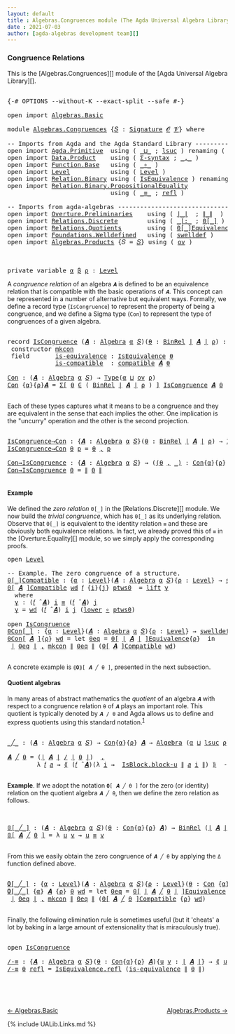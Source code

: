 ```yaml
---
layout: default
title : Algebras.Congruences module (The Agda Universal Algebra Library)
date : 2021-07-03
author: [agda-algebras development team][]
---
```


### Congruence Relations

This is the [Algebras.Congruences][] module of the [Agda Universal Algebra Library][].

<pre class="Agda">

<a id="288" class="Symbol">{-#</a> <a id="292" class="Keyword">OPTIONS</a> <a id="300" class="Pragma">--without-K</a> <a id="312" class="Pragma">--exact-split</a> <a id="326" class="Pragma">--safe</a> <a id="333" class="Symbol">#-}</a>

<a id="338" class="Keyword">open</a> <a id="343" class="Keyword">import</a> <a id="350" href="Algebras.Basic.html" class="Module">Algebras.Basic</a>

<a id="366" class="Keyword">module</a> <a id="373" href="Algebras.Congruences.html" class="Module">Algebras.Congruences</a> <a id="394" class="Symbol">{</a><a id="395" href="Algebras.Congruences.html#395" class="Bound">𝑆</a> <a id="397" class="Symbol">:</a> <a id="399" href="Algebras.Basic.html#3576" class="Function">Signature</a> <a id="409" href="Algebras.Basic.html#1210" class="Generalizable">𝓞</a> <a id="411" href="Algebras.Basic.html#1212" class="Generalizable">𝓥</a><a id="412" class="Symbol">}</a> <a id="414" class="Keyword">where</a>

<a id="421" class="Comment">-- Imports from Agda and the Agda Standard Library ---------------------</a>
<a id="494" class="Keyword">open</a> <a id="499" class="Keyword">import</a> <a id="506" href="Agda.Primitive.html" class="Module">Agda.Primitive</a>  <a id="522" class="Keyword">using</a> <a id="528" class="Symbol">(</a> <a id="530" href="Agda.Primitive.html#810" class="Primitive Operator">_⊔_</a> <a id="534" class="Symbol">;</a> <a id="536" href="Agda.Primitive.html#780" class="Primitive">lsuc</a> <a id="541" class="Symbol">)</a> <a id="543" class="Keyword">renaming</a> <a id="552" class="Symbol">(</a> <a id="554" href="Agda.Primitive.html#326" class="Primitive">Set</a> <a id="558" class="Symbol">to</a> <a id="561" class="Primitive">Type</a> <a id="566" class="Symbol">)</a>
<a id="568" class="Keyword">open</a> <a id="573" class="Keyword">import</a> <a id="580" href="Data.Product.html" class="Module">Data.Product</a>    <a id="596" class="Keyword">using</a> <a id="602" class="Symbol">(</a> <a id="604" href="Data.Product.html#916" class="Function">Σ-syntax</a> <a id="613" class="Symbol">;</a> <a id="615" href="Agda.Builtin.Sigma.html#236" class="InductiveConstructor Operator">_,_</a> <a id="619" class="Symbol">)</a>
<a id="621" class="Keyword">open</a> <a id="626" class="Keyword">import</a> <a id="633" href="Function.Base.html" class="Module">Function.Base</a>   <a id="649" class="Keyword">using</a> <a id="655" class="Symbol">(</a> <a id="657" href="Function.Base.html#1031" class="Function Operator">_∘_</a> <a id="661" class="Symbol">)</a>
<a id="663" class="Keyword">open</a> <a id="668" class="Keyword">import</a> <a id="675" href="Level.html" class="Module">Level</a>           <a id="691" class="Keyword">using</a> <a id="697" class="Symbol">(</a> <a id="699" href="Agda.Primitive.html#597" class="Postulate">Level</a> <a id="705" class="Symbol">)</a>
<a id="707" class="Keyword">open</a> <a id="712" class="Keyword">import</a> <a id="719" href="Relation.Binary.html" class="Module">Relation.Binary</a> <a id="735" class="Keyword">using</a> <a id="741" class="Symbol">(</a> <a id="743" href="Relation.Binary.Structures.html#1522" class="Record">IsEquivalence</a> <a id="757" class="Symbol">)</a> <a id="759" class="Keyword">renaming</a> <a id="768" class="Symbol">(</a> <a id="770" href="Relation.Binary.Core.html#882" class="Function">Rel</a> <a id="774" class="Symbol">to</a> <a id="777" class="Function">BinRel</a> <a id="784" class="Symbol">)</a>
<a id="786" class="Keyword">open</a> <a id="791" class="Keyword">import</a> <a id="798" href="Relation.Binary.PropositionalEquality.html" class="Module">Relation.Binary.PropositionalEquality</a>
                            <a id="864" class="Keyword">using</a> <a id="870" class="Symbol">(</a> <a id="872" href="Agda.Builtin.Equality.html#151" class="Datatype Operator">_≡_</a> <a id="876" class="Symbol">;</a> <a id="878" href="Agda.Builtin.Equality.html#208" class="InductiveConstructor">refl</a> <a id="883" class="Symbol">)</a>

<a id="886" class="Comment">-- Imports from agda-algebras ----------------------------------------------------------</a>
<a id="975" class="Keyword">open</a> <a id="980" class="Keyword">import</a> <a id="987" href="Overture.Preliminaries.html" class="Module">Overture.Preliminaries</a>    <a id="1013" class="Keyword">using</a> <a id="1019" class="Symbol">(</a> <a id="1021" href="Overture.Preliminaries.html#4245" class="Function Operator">∣_∣</a>  <a id="1026" class="Symbol">;</a> <a id="1028" href="Overture.Preliminaries.html#4283" class="Function Operator">∥_∥</a>  <a id="1033" class="Symbol">)</a>
<a id="1035" class="Keyword">open</a> <a id="1040" class="Keyword">import</a> <a id="1047" href="Relations.Discrete.html" class="Module">Relations.Discrete</a>        <a id="1073" class="Keyword">using</a> <a id="1079" class="Symbol">(</a> <a id="1081" href="Relations.Discrete.html#6404" class="Function Operator">_|:_</a> <a id="1086" class="Symbol">;</a> <a id="1088" href="Relations.Discrete.html#4046" class="Function Operator">0[_]</a> <a id="1093" class="Symbol">)</a>
<a id="1095" class="Keyword">open</a> <a id="1100" class="Keyword">import</a> <a id="1107" href="Relations.Quotients.html" class="Module">Relations.Quotients</a>       <a id="1133" class="Keyword">using</a> <a id="1139" class="Symbol">(</a> <a id="1141" href="Relations.Quotients.html#6890" class="Function Operator">0[_]Equivalence</a> <a id="1157" class="Symbol">;</a> <a id="1159" href="Relations.Quotients.html#4948" class="Function Operator">_/_</a> <a id="1163" class="Symbol">;</a> <a id="1165" href="Relations.Quotients.html#5176" class="Function Operator">⟪_⟫</a> <a id="1169" class="Symbol">;</a> <a id="1171" href="Relations.Quotients.html#4459" class="Record">IsBlock</a> <a id="1179" class="Symbol">)</a>
<a id="1181" class="Keyword">open</a> <a id="1186" class="Keyword">import</a> <a id="1193" href="Foundations.Welldefined.html" class="Module">Foundations.Welldefined</a>   <a id="1219" class="Keyword">using</a> <a id="1225" class="Symbol">(</a> <a id="1227" href="Foundations.Welldefined.html#2817" class="Function">swelldef</a> <a id="1236" class="Symbol">)</a>
<a id="1238" class="Keyword">open</a> <a id="1243" class="Keyword">import</a> <a id="1250" href="Algebras.Products.html" class="Module">Algebras.Products</a> <a id="1268" class="Symbol">{</a><a id="1269" class="Argument">𝑆</a> <a id="1271" class="Symbol">=</a> <a id="1273" href="Algebras.Congruences.html#395" class="Bound">𝑆</a><a id="1274" class="Symbol">}</a> <a id="1276" class="Keyword">using</a> <a id="1282" class="Symbol">(</a> <a id="1284" href="Algebras.Products.html#2950" class="Function">ov</a> <a id="1287" class="Symbol">)</a>



<a id="1292" class="Keyword">private</a> <a id="1300" class="Keyword">variable</a> <a id="1309" href="Algebras.Congruences.html#1309" class="Generalizable">α</a> <a id="1311" href="Algebras.Congruences.html#1311" class="Generalizable">β</a> <a id="1313" href="Algebras.Congruences.html#1313" class="Generalizable">ρ</a> <a id="1315" class="Symbol">:</a> <a id="1317" href="Agda.Primitive.html#597" class="Postulate">Level</a>
</pre>

A *congruence relation* of an algebra `𝑨` is defined to be an equivalence relation that is compatible with the basic operations of `𝑨`.  This concept can be represented in a number of alternative but equivalent ways.
Formally, we define a record type (`IsCongruence`) to represent the property of being a congruence, and we define a Sigma type (`Con`) to represent the type of congruences of a given algebra.

<pre class="Agda">

<a id="1759" class="Keyword">record</a> <a id="IsCongruence"></a><a id="1766" href="Algebras.Congruences.html#1766" class="Record">IsCongruence</a> <a id="1779" class="Symbol">(</a><a id="1780" href="Algebras.Congruences.html#1780" class="Bound">𝑨</a> <a id="1782" class="Symbol">:</a> <a id="1784" href="Algebras.Basic.html#6389" class="Function">Algebra</a> <a id="1792" href="Algebras.Congruences.html#1309" class="Generalizable">α</a> <a id="1794" href="Algebras.Congruences.html#395" class="Bound">𝑆</a><a id="1795" class="Symbol">)(</a><a id="1797" href="Algebras.Congruences.html#1797" class="Bound">θ</a> <a id="1799" class="Symbol">:</a> <a id="1801" href="Algebras.Congruences.html#777" class="Function">BinRel</a> <a id="1808" href="Overture.Preliminaries.html#4245" class="Function Operator">∣</a> <a id="1810" href="Algebras.Congruences.html#1780" class="Bound">𝑨</a> <a id="1812" href="Overture.Preliminaries.html#4245" class="Function Operator">∣</a> <a id="1814" href="Algebras.Congruences.html#1313" class="Generalizable">ρ</a><a id="1815" class="Symbol">)</a> <a id="1817" class="Symbol">:</a> <a id="1819" href="Algebras.Congruences.html#561" class="Primitive">Type</a><a id="1823" class="Symbol">(</a><a id="1824" href="Algebras.Products.html#2950" class="Function">ov</a> <a id="1827" href="Algebras.Congruences.html#1814" class="Bound">ρ</a> <a id="1829" href="Agda.Primitive.html#810" class="Primitive Operator">⊔</a> <a id="1831" href="Algebras.Congruences.html#1792" class="Bound">α</a><a id="1832" class="Symbol">)</a>  <a id="1835" class="Keyword">where</a>
 <a id="1842" class="Keyword">constructor</a> <a id="mkcon"></a><a id="1854" href="Algebras.Congruences.html#1854" class="InductiveConstructor">mkcon</a>
 <a id="1861" class="Keyword">field</a>       <a id="IsCongruence.is-equivalence"></a><a id="1873" href="Algebras.Congruences.html#1873" class="Field">is-equivalence</a> <a id="1888" class="Symbol">:</a> <a id="1890" href="Relation.Binary.Structures.html#1522" class="Record">IsEquivalence</a> <a id="1904" href="Algebras.Congruences.html#1797" class="Bound">θ</a>
             <a id="IsCongruence.is-compatible"></a><a id="1919" href="Algebras.Congruences.html#1919" class="Field">is-compatible</a>  <a id="1934" class="Symbol">:</a> <a id="1936" href="Algebras.Basic.html#12721" class="Function">compatible</a> <a id="1947" href="Algebras.Congruences.html#1780" class="Bound">𝑨</a> <a id="1949" href="Algebras.Congruences.html#1797" class="Bound">θ</a>

<a id="Con"></a><a id="1952" href="Algebras.Congruences.html#1952" class="Function">Con</a> <a id="1956" class="Symbol">:</a> <a id="1958" class="Symbol">(</a><a id="1959" href="Algebras.Congruences.html#1959" class="Bound">𝑨</a> <a id="1961" class="Symbol">:</a> <a id="1963" href="Algebras.Basic.html#6389" class="Function">Algebra</a> <a id="1971" href="Algebras.Congruences.html#1309" class="Generalizable">α</a> <a id="1973" href="Algebras.Congruences.html#395" class="Bound">𝑆</a><a id="1974" class="Symbol">)</a> <a id="1976" class="Symbol">→</a> <a id="1978" href="Algebras.Congruences.html#561" class="Primitive">Type</a><a id="1982" class="Symbol">(</a><a id="1983" href="Algebras.Congruences.html#1309" class="Generalizable">α</a> <a id="1985" href="Agda.Primitive.html#810" class="Primitive Operator">⊔</a> <a id="1987" href="Algebras.Products.html#2950" class="Function">ov</a> <a id="1990" href="Algebras.Congruences.html#1313" class="Generalizable">ρ</a><a id="1991" class="Symbol">)</a>
<a id="1993" href="Algebras.Congruences.html#1952" class="Function">Con</a> <a id="1997" class="Symbol">{</a><a id="1998" href="Algebras.Congruences.html#1998" class="Bound">α</a><a id="1999" class="Symbol">}{</a><a id="2001" href="Algebras.Congruences.html#2001" class="Bound">ρ</a><a id="2002" class="Symbol">}</a><a id="2003" href="Algebras.Congruences.html#2003" class="Bound">𝑨</a> <a id="2005" class="Symbol">=</a> <a id="2007" href="Data.Product.html#916" class="Function">Σ[</a> <a id="2010" href="Algebras.Congruences.html#2010" class="Bound">θ</a> <a id="2012" href="Data.Product.html#916" class="Function">∈</a> <a id="2014" class="Symbol">(</a> <a id="2016" href="Algebras.Congruences.html#777" class="Function">BinRel</a> <a id="2023" href="Overture.Preliminaries.html#4245" class="Function Operator">∣</a> <a id="2025" href="Algebras.Congruences.html#2003" class="Bound">𝑨</a> <a id="2027" href="Overture.Preliminaries.html#4245" class="Function Operator">∣</a> <a id="2029" href="Algebras.Congruences.html#2001" class="Bound">ρ</a> <a id="2031" class="Symbol">)</a> <a id="2033" href="Data.Product.html#916" class="Function">]</a> <a id="2035" href="Algebras.Congruences.html#1766" class="Record">IsCongruence</a> <a id="2048" href="Algebras.Congruences.html#2003" class="Bound">𝑨</a> <a id="2050" href="Algebras.Congruences.html#2010" class="Bound">θ</a>

</pre>

Each of these types captures what it means to be a congruence and they are equivalent in the sense that each implies the other. One implication is the "uncurry" operation and the other is the second projection.

<pre class="Agda">

<a id="IsCongruence→Con"></a><a id="2291" href="Algebras.Congruences.html#2291" class="Function">IsCongruence→Con</a> <a id="2308" class="Symbol">:</a> <a id="2310" class="Symbol">{</a><a id="2311" href="Algebras.Congruences.html#2311" class="Bound">𝑨</a> <a id="2313" class="Symbol">:</a> <a id="2315" href="Algebras.Basic.html#6389" class="Function">Algebra</a> <a id="2323" href="Algebras.Congruences.html#1309" class="Generalizable">α</a> <a id="2325" href="Algebras.Congruences.html#395" class="Bound">𝑆</a><a id="2326" class="Symbol">}(</a><a id="2328" href="Algebras.Congruences.html#2328" class="Bound">θ</a> <a id="2330" class="Symbol">:</a> <a id="2332" href="Algebras.Congruences.html#777" class="Function">BinRel</a> <a id="2339" href="Overture.Preliminaries.html#4245" class="Function Operator">∣</a> <a id="2341" href="Algebras.Congruences.html#2311" class="Bound">𝑨</a> <a id="2343" href="Overture.Preliminaries.html#4245" class="Function Operator">∣</a> <a id="2345" href="Algebras.Congruences.html#1313" class="Generalizable">ρ</a><a id="2346" class="Symbol">)</a> <a id="2348" class="Symbol">→</a> <a id="2350" href="Algebras.Congruences.html#1766" class="Record">IsCongruence</a> <a id="2363" href="Algebras.Congruences.html#2311" class="Bound">𝑨</a> <a id="2365" href="Algebras.Congruences.html#2328" class="Bound">θ</a> <a id="2367" class="Symbol">→</a> <a id="2369" href="Algebras.Congruences.html#1952" class="Function">Con</a> <a id="2373" href="Algebras.Congruences.html#2311" class="Bound">𝑨</a>
<a id="2375" href="Algebras.Congruences.html#2291" class="Function">IsCongruence→Con</a> <a id="2392" href="Algebras.Congruences.html#2392" class="Bound">θ</a> <a id="2394" href="Algebras.Congruences.html#2394" class="Bound">p</a> <a id="2396" class="Symbol">=</a> <a id="2398" href="Algebras.Congruences.html#2392" class="Bound">θ</a> <a id="2400" href="Agda.Builtin.Sigma.html#236" class="InductiveConstructor Operator">,</a> <a id="2402" href="Algebras.Congruences.html#2394" class="Bound">p</a>

<a id="Con→IsCongruence"></a><a id="2405" href="Algebras.Congruences.html#2405" class="Function">Con→IsCongruence</a> <a id="2422" class="Symbol">:</a> <a id="2424" class="Symbol">{</a><a id="2425" href="Algebras.Congruences.html#2425" class="Bound">𝑨</a> <a id="2427" class="Symbol">:</a> <a id="2429" href="Algebras.Basic.html#6389" class="Function">Algebra</a> <a id="2437" href="Algebras.Congruences.html#1309" class="Generalizable">α</a> <a id="2439" href="Algebras.Congruences.html#395" class="Bound">𝑆</a><a id="2440" class="Symbol">}</a> <a id="2442" class="Symbol">→</a> <a id="2444" class="Symbol">(</a><a id="2445" href="Algebras.Congruences.html#2445" class="Bound">(</a><a id="2446" href="Algebras.Congruences.html#2446" class="Bound">θ</a> <a id="2448" href="Agda.Builtin.Sigma.html#236" class="InductiveConstructor Operator">,</a> <a id="2450" href="Algebras.Congruences.html#2445" class="Bound">_)</a> <a id="2453" class="Symbol">:</a> <a id="2455" href="Algebras.Congruences.html#1952" class="Function">Con</a><a id="2458" class="Symbol">{</a><a id="2459" href="Algebras.Congruences.html#1309" class="Generalizable">α</a><a id="2460" class="Symbol">}{</a><a id="2462" href="Algebras.Congruences.html#1313" class="Generalizable">ρ</a><a id="2463" class="Symbol">}</a> <a id="2465" href="Algebras.Congruences.html#2425" class="Bound">𝑨</a><a id="2466" class="Symbol">)</a> <a id="2468" class="Symbol">→</a> <a id="2470" href="Algebras.Congruences.html#1766" class="Record">IsCongruence</a> <a id="2483" href="Algebras.Congruences.html#2425" class="Bound">𝑨</a> <a id="2485" href="Algebras.Congruences.html#2446" class="Bound">θ</a>
<a id="2487" href="Algebras.Congruences.html#2405" class="Function">Con→IsCongruence</a> <a id="2504" href="Algebras.Congruences.html#2504" class="Bound">θ</a> <a id="2506" class="Symbol">=</a> <a id="2508" href="Overture.Preliminaries.html#4283" class="Function Operator">∥</a> <a id="2510" href="Algebras.Congruences.html#2504" class="Bound">θ</a> <a id="2512" href="Overture.Preliminaries.html#4283" class="Function Operator">∥</a>

</pre>

#### <a id="example">Example</a>
We defined the *zero relation* `0[_]` in the [Relations.Discrete][] module.  We now build the *trivial congruence*, which has `0[_]` as its underlying relation. Observe that `0[_]` is equivalent to the identity relation `≡` and these are obviously both equivalence relations. In fact, we already proved this of `≡` in the [Overture.Equality][] module, so we simply apply the corresponding proofs.

<pre class="Agda">
<a id="2971" class="Keyword">open</a> <a id="2976" href="Level.html" class="Module">Level</a>

<a id="2983" class="Comment">-- Example. The zero congruence of a structure.</a>
<a id="0[_]Compatible"></a><a id="3031" href="Algebras.Congruences.html#3031" class="Function Operator">0[_]Compatible</a> <a id="3046" class="Symbol">:</a> <a id="3048" class="Symbol">{</a><a id="3049" href="Algebras.Congruences.html#3049" class="Bound">α</a> <a id="3051" class="Symbol">:</a> <a id="3053" href="Agda.Primitive.html#597" class="Postulate">Level</a><a id="3058" class="Symbol">}(</a><a id="3060" href="Algebras.Congruences.html#3060" class="Bound">𝑨</a> <a id="3062" class="Symbol">:</a> <a id="3064" href="Algebras.Basic.html#6389" class="Function">Algebra</a> <a id="3072" href="Algebras.Congruences.html#3049" class="Bound">α</a> <a id="3074" href="Algebras.Congruences.html#395" class="Bound">𝑆</a><a id="3075" class="Symbol">){</a><a id="3077" href="Algebras.Congruences.html#3077" class="Bound">ρ</a> <a id="3079" class="Symbol">:</a> <a id="3081" href="Agda.Primitive.html#597" class="Postulate">Level</a><a id="3086" class="Symbol">}</a> <a id="3088" class="Symbol">→</a> <a id="3090" href="Foundations.Welldefined.html#2817" class="Function">swelldef</a> <a id="3099" href="Algebras.Congruences.html#411" class="Bound">𝓥</a> <a id="3101" href="Algebras.Congruences.html#3049" class="Bound">α</a> <a id="3103" class="Symbol">→</a> <a id="3105" class="Symbol">(</a><a id="3106" href="Algebras.Congruences.html#3106" class="Bound">𝑓</a> <a id="3108" class="Symbol">:</a> <a id="3110" href="Overture.Preliminaries.html#4245" class="Function Operator">∣</a> <a id="3112" href="Algebras.Congruences.html#395" class="Bound">𝑆</a> <a id="3114" href="Overture.Preliminaries.html#4245" class="Function Operator">∣</a><a id="3115" class="Symbol">)</a> <a id="3117" class="Symbol">→</a> <a id="3119" class="Symbol">(</a><a id="3120" href="Algebras.Congruences.html#3106" class="Bound">𝑓</a> <a id="3122" href="Algebras.Basic.html#9889" class="Function Operator">̂</a> <a id="3124" href="Algebras.Congruences.html#3060" class="Bound">𝑨</a><a id="3125" class="Symbol">)</a> <a id="3127" href="Relations.Discrete.html#6404" class="Function Operator">|:</a> <a id="3130" class="Symbol">(</a><a id="3131" href="Relations.Discrete.html#4046" class="Function Operator">0[</a> <a id="3134" href="Overture.Preliminaries.html#4245" class="Function Operator">∣</a> <a id="3136" href="Algebras.Congruences.html#3060" class="Bound">𝑨</a> <a id="3138" href="Overture.Preliminaries.html#4245" class="Function Operator">∣</a> <a id="3140" href="Relations.Discrete.html#4046" class="Function Operator">]</a><a id="3141" class="Symbol">{</a><a id="3142" href="Algebras.Congruences.html#3077" class="Bound">ρ</a><a id="3143" class="Symbol">})</a>
<a id="3146" href="Algebras.Congruences.html#3031" class="Function Operator">0[</a> <a id="3149" href="Algebras.Congruences.html#3149" class="Bound">𝑨</a> <a id="3151" href="Algebras.Congruences.html#3031" class="Function Operator">]Compatible</a> <a id="3163" href="Algebras.Congruences.html#3163" class="Bound">wd</a> <a id="3166" href="Algebras.Congruences.html#3166" class="Bound">𝑓</a> <a id="3168" class="Symbol">{</a><a id="3169" href="Algebras.Congruences.html#3169" class="Bound">i</a><a id="3170" class="Symbol">}{</a><a id="3172" href="Algebras.Congruences.html#3172" class="Bound">j</a><a id="3173" class="Symbol">}</a> <a id="3175" href="Algebras.Congruences.html#3175" class="Bound">ptws0</a>  <a id="3182" class="Symbol">=</a> <a id="3184" href="Level.html#457" class="InductiveConstructor">lift</a> <a id="3189" href="Algebras.Congruences.html#3201" class="Function">γ</a>
  <a id="3193" class="Keyword">where</a>
  <a id="3201" href="Algebras.Congruences.html#3201" class="Function">γ</a> <a id="3203" class="Symbol">:</a> <a id="3205" class="Symbol">(</a><a id="3206" href="Algebras.Congruences.html#3166" class="Bound">𝑓</a> <a id="3208" href="Algebras.Basic.html#9889" class="Function Operator">̂</a> <a id="3210" href="Algebras.Congruences.html#3149" class="Bound">𝑨</a><a id="3211" class="Symbol">)</a> <a id="3213" href="Algebras.Congruences.html#3169" class="Bound">i</a> <a id="3215" href="Agda.Builtin.Equality.html#151" class="Datatype Operator">≡</a> <a id="3217" class="Symbol">(</a><a id="3218" href="Algebras.Congruences.html#3166" class="Bound">𝑓</a> <a id="3220" href="Algebras.Basic.html#9889" class="Function Operator">̂</a> <a id="3222" href="Algebras.Congruences.html#3149" class="Bound">𝑨</a><a id="3223" class="Symbol">)</a> <a id="3225" href="Algebras.Congruences.html#3172" class="Bound">j</a>
  <a id="3229" href="Algebras.Congruences.html#3201" class="Function">γ</a> <a id="3231" class="Symbol">=</a> <a id="3233" href="Algebras.Congruences.html#3163" class="Bound">wd</a> <a id="3236" class="Symbol">(</a><a id="3237" href="Algebras.Congruences.html#3166" class="Bound">𝑓</a> <a id="3239" href="Algebras.Basic.html#9889" class="Function Operator">̂</a> <a id="3241" href="Algebras.Congruences.html#3149" class="Bound">𝑨</a><a id="3242" class="Symbol">)</a> <a id="3244" href="Algebras.Congruences.html#3169" class="Bound">i</a> <a id="3246" href="Algebras.Congruences.html#3172" class="Bound">j</a> <a id="3248" class="Symbol">(</a><a id="3249" href="Level.html#470" class="Field">lower</a> <a id="3255" href="Function.Base.html#1031" class="Function Operator">∘</a> <a id="3257" href="Algebras.Congruences.html#3175" class="Bound">ptws0</a><a id="3262" class="Symbol">)</a>

<a id="3265" class="Keyword">open</a> <a id="3270" href="Algebras.Congruences.html#1766" class="Module">IsCongruence</a>
<a id="0Con[_]"></a><a id="3283" href="Algebras.Congruences.html#3283" class="Function Operator">0Con[_]</a> <a id="3291" class="Symbol">:</a> <a id="3293" class="Symbol">{</a><a id="3294" href="Algebras.Congruences.html#3294" class="Bound">α</a> <a id="3296" class="Symbol">:</a> <a id="3298" href="Agda.Primitive.html#597" class="Postulate">Level</a><a id="3303" class="Symbol">}(</a><a id="3305" href="Algebras.Congruences.html#3305" class="Bound">𝑨</a> <a id="3307" class="Symbol">:</a> <a id="3309" href="Algebras.Basic.html#6389" class="Function">Algebra</a> <a id="3317" href="Algebras.Congruences.html#3294" class="Bound">α</a> <a id="3319" href="Algebras.Congruences.html#395" class="Bound">𝑆</a><a id="3320" class="Symbol">){</a><a id="3322" href="Algebras.Congruences.html#3322" class="Bound">ρ</a> <a id="3324" class="Symbol">:</a> <a id="3326" href="Agda.Primitive.html#597" class="Postulate">Level</a><a id="3331" class="Symbol">}</a> <a id="3333" class="Symbol">→</a> <a id="3335" href="Foundations.Welldefined.html#2817" class="Function">swelldef</a> <a id="3344" href="Algebras.Congruences.html#411" class="Bound">𝓥</a> <a id="3346" href="Algebras.Congruences.html#3294" class="Bound">α</a> <a id="3348" class="Symbol">→</a> <a id="3350" href="Algebras.Congruences.html#1952" class="Function">Con</a><a id="3353" class="Symbol">{</a><a id="3354" href="Algebras.Congruences.html#3294" class="Bound">α</a><a id="3355" class="Symbol">}{</a><a id="3357" href="Algebras.Congruences.html#3294" class="Bound">α</a> <a id="3359" href="Agda.Primitive.html#810" class="Primitive Operator">⊔</a> <a id="3361" href="Algebras.Congruences.html#3322" class="Bound">ρ</a><a id="3362" class="Symbol">}</a>  <a id="3365" href="Algebras.Congruences.html#3305" class="Bound">𝑨</a> 
<a id="3368" href="Algebras.Congruences.html#3283" class="Function Operator">0Con[</a> <a id="3374" href="Algebras.Congruences.html#3374" class="Bound">𝑨</a> <a id="3376" href="Algebras.Congruences.html#3283" class="Function Operator">]</a><a id="3377" class="Symbol">{</a><a id="3378" href="Algebras.Congruences.html#3378" class="Bound">ρ</a><a id="3379" class="Symbol">}</a> <a id="3381" href="Algebras.Congruences.html#3381" class="Bound">wd</a> <a id="3384" class="Symbol">=</a> <a id="3386" class="Keyword">let</a> <a id="3390" href="Algebras.Congruences.html#3390" class="Bound">0eq</a> <a id="3394" class="Symbol">=</a> <a id="3396" href="Relations.Quotients.html#6890" class="Function Operator">0[</a> <a id="3399" href="Overture.Preliminaries.html#4245" class="Function Operator">∣</a> <a id="3401" href="Algebras.Congruences.html#3374" class="Bound">𝑨</a> <a id="3403" href="Overture.Preliminaries.html#4245" class="Function Operator">∣</a> <a id="3405" href="Relations.Quotients.html#6890" class="Function Operator">]Equivalence</a><a id="3417" class="Symbol">{</a><a id="3418" href="Algebras.Congruences.html#3378" class="Bound">ρ</a><a id="3419" class="Symbol">}</a>  <a id="3422" class="Keyword">in</a>
 <a id="3426" href="Overture.Preliminaries.html#4245" class="Function Operator">∣</a> <a id="3428" href="Algebras.Congruences.html#3390" class="Bound">0eq</a> <a id="3432" href="Overture.Preliminaries.html#4245" class="Function Operator">∣</a> <a id="3434" href="Agda.Builtin.Sigma.html#236" class="InductiveConstructor Operator">,</a> <a id="3436" href="Algebras.Congruences.html#1854" class="InductiveConstructor">mkcon</a> <a id="3442" href="Overture.Preliminaries.html#4283" class="Function Operator">∥</a> <a id="3444" href="Algebras.Congruences.html#3390" class="Bound">0eq</a> <a id="3448" href="Overture.Preliminaries.html#4283" class="Function Operator">∥</a> <a id="3450" class="Symbol">(</a><a id="3451" href="Algebras.Congruences.html#3031" class="Function Operator">0[</a> <a id="3454" href="Algebras.Congruences.html#3374" class="Bound">𝑨</a> <a id="3456" href="Algebras.Congruences.html#3031" class="Function Operator">]Compatible</a> <a id="3468" href="Algebras.Congruences.html#3381" class="Bound">wd</a><a id="3470" class="Symbol">)</a>

</pre>


A concrete example is `⟪𝟎⟫[ 𝑨 ╱ θ ]`, presented in the next subsection.

#### <a id="quotient-algebras">Quotient algebras</a>
In many areas of abstract mathematics the *quotient* of an algebra `𝑨` with respect to a congruence relation `θ` of `𝑨` plays an important role. This quotient is typically denoted by `𝑨 / θ` and Agda allows us to define and express quotients using this standard notation.<sup>[1](Algebras.Congruences.html#fn1)</sup>

<pre class="Agda">

<a id="_╱_"></a><a id="3944" href="Algebras.Congruences.html#3944" class="Function Operator">_╱_</a> <a id="3948" class="Symbol">:</a> <a id="3950" class="Symbol">(</a><a id="3951" href="Algebras.Congruences.html#3951" class="Bound">𝑨</a> <a id="3953" class="Symbol">:</a> <a id="3955" href="Algebras.Basic.html#6389" class="Function">Algebra</a> <a id="3963" href="Algebras.Congruences.html#1309" class="Generalizable">α</a> <a id="3965" href="Algebras.Congruences.html#395" class="Bound">𝑆</a><a id="3966" class="Symbol">)</a> <a id="3968" class="Symbol">→</a> <a id="3970" href="Algebras.Congruences.html#1952" class="Function">Con</a><a id="3973" class="Symbol">{</a><a id="3974" href="Algebras.Congruences.html#1309" class="Generalizable">α</a><a id="3975" class="Symbol">}{</a><a id="3977" href="Algebras.Congruences.html#1313" class="Generalizable">ρ</a><a id="3978" class="Symbol">}</a> <a id="3980" href="Algebras.Congruences.html#3951" class="Bound">𝑨</a> <a id="3982" class="Symbol">→</a> <a id="3984" href="Algebras.Basic.html#6389" class="Function">Algebra</a> <a id="3992" class="Symbol">(</a><a id="3993" href="Algebras.Congruences.html#1309" class="Generalizable">α</a> <a id="3995" href="Agda.Primitive.html#810" class="Primitive Operator">⊔</a> <a id="3997" href="Agda.Primitive.html#780" class="Primitive">lsuc</a> <a id="4002" href="Algebras.Congruences.html#1313" class="Generalizable">ρ</a><a id="4003" class="Symbol">)</a> <a id="4005" href="Algebras.Congruences.html#395" class="Bound">𝑆</a>

<a id="4008" href="Algebras.Congruences.html#4008" class="Bound">𝑨</a> <a id="4010" href="Algebras.Congruences.html#3944" class="Function Operator">╱</a> <a id="4012" href="Algebras.Congruences.html#4012" class="Bound">θ</a> <a id="4014" class="Symbol">=</a> <a id="4016" class="Symbol">(</a><a id="4017" href="Overture.Preliminaries.html#4245" class="Function Operator">∣</a> <a id="4019" href="Algebras.Congruences.html#4008" class="Bound">𝑨</a> <a id="4021" href="Overture.Preliminaries.html#4245" class="Function Operator">∣</a> <a id="4023" href="Relations.Quotients.html#4948" class="Function Operator">/</a> <a id="4025" href="Overture.Preliminaries.html#4245" class="Function Operator">∣</a> <a id="4027" href="Algebras.Congruences.html#4012" class="Bound">θ</a> <a id="4029" href="Overture.Preliminaries.html#4245" class="Function Operator">∣</a><a id="4030" class="Symbol">)</a>  <a id="4033" href="Agda.Builtin.Sigma.html#236" class="InductiveConstructor Operator">,</a>                                  <a id="4068" class="Comment">-- the domain of the quotient algebra</a>
        <a id="4114" class="Symbol">λ</a> <a id="4116" href="Algebras.Congruences.html#4116" class="Bound">𝑓</a> <a id="4118" href="Algebras.Congruences.html#4118" class="Bound">𝑎</a> <a id="4120" class="Symbol">→</a> <a id="4122" href="Relations.Quotients.html#5176" class="Function Operator">⟪</a> <a id="4124" class="Symbol">(</a><a id="4125" href="Algebras.Congruences.html#4116" class="Bound">𝑓</a> <a id="4127" href="Algebras.Basic.html#9889" class="Function Operator">̂</a> <a id="4129" href="Algebras.Congruences.html#4008" class="Bound">𝑨</a><a id="4130" class="Symbol">)(λ</a> <a id="4134" href="Algebras.Congruences.html#4134" class="Bound">i</a> <a id="4136" class="Symbol">→</a>  <a id="4139" href="Relations.Quotients.html#4576" class="Field">IsBlock.block-u</a> <a id="4155" href="Overture.Preliminaries.html#4283" class="Function Operator">∥</a> <a id="4157" href="Algebras.Congruences.html#4118" class="Bound">𝑎</a> <a id="4159" href="Algebras.Congruences.html#4134" class="Bound">i</a> <a id="4161" href="Overture.Preliminaries.html#4283" class="Function Operator">∥</a><a id="4162" class="Symbol">)</a> <a id="4164" href="Relations.Quotients.html#5176" class="Function Operator">⟫</a>  <a id="4167" class="Comment">-- the basic operations of the quotient algebra</a>

</pre>

**Example**. If we adopt the notation `𝟎[ 𝑨 ╱ θ ]` for the zero (or identity) relation on the quotient algebra `𝑨 ╱ θ`, then we define the zero relation as follows.

<pre class="Agda">


<a id="𝟘[_╱_]"></a><a id="4409" href="Algebras.Congruences.html#4409" class="Function Operator">𝟘[_╱_]</a> <a id="4416" class="Symbol">:</a> <a id="4418" class="Symbol">(</a><a id="4419" href="Algebras.Congruences.html#4419" class="Bound">𝑨</a> <a id="4421" class="Symbol">:</a> <a id="4423" href="Algebras.Basic.html#6389" class="Function">Algebra</a> <a id="4431" href="Algebras.Congruences.html#1309" class="Generalizable">α</a> <a id="4433" href="Algebras.Congruences.html#395" class="Bound">𝑆</a><a id="4434" class="Symbol">)(</a><a id="4436" href="Algebras.Congruences.html#4436" class="Bound">θ</a> <a id="4438" class="Symbol">:</a> <a id="4440" href="Algebras.Congruences.html#1952" class="Function">Con</a><a id="4443" class="Symbol">{</a><a id="4444" href="Algebras.Congruences.html#1309" class="Generalizable">α</a><a id="4445" class="Symbol">}{</a><a id="4447" href="Algebras.Congruences.html#1313" class="Generalizable">ρ</a><a id="4448" class="Symbol">}</a> <a id="4450" href="Algebras.Congruences.html#4419" class="Bound">𝑨</a><a id="4451" class="Symbol">)</a> <a id="4453" class="Symbol">→</a> <a id="4455" href="Algebras.Congruences.html#777" class="Function">BinRel</a> <a id="4462" class="Symbol">(</a><a id="4463" href="Overture.Preliminaries.html#4245" class="Function Operator">∣</a> <a id="4465" href="Algebras.Congruences.html#4419" class="Bound">𝑨</a> <a id="4467" href="Overture.Preliminaries.html#4245" class="Function Operator">∣</a> <a id="4469" href="Relations.Quotients.html#4948" class="Function Operator">/</a> <a id="4471" href="Overture.Preliminaries.html#4245" class="Function Operator">∣</a> <a id="4473" href="Algebras.Congruences.html#4436" class="Bound">θ</a> <a id="4475" href="Overture.Preliminaries.html#4245" class="Function Operator">∣</a><a id="4476" class="Symbol">)(</a><a id="4478" href="Algebras.Congruences.html#1309" class="Generalizable">α</a> <a id="4480" href="Agda.Primitive.html#810" class="Primitive Operator">⊔</a> <a id="4482" href="Agda.Primitive.html#780" class="Primitive">lsuc</a> <a id="4487" href="Algebras.Congruences.html#1313" class="Generalizable">ρ</a><a id="4488" class="Symbol">)</a>
<a id="4490" href="Algebras.Congruences.html#4409" class="Function Operator">𝟘[</a> <a id="4493" href="Algebras.Congruences.html#4493" class="Bound">𝑨</a> <a id="4495" href="Algebras.Congruences.html#4409" class="Function Operator">╱</a> <a id="4497" href="Algebras.Congruences.html#4497" class="Bound">θ</a> <a id="4499" href="Algebras.Congruences.html#4409" class="Function Operator">]</a> <a id="4501" class="Symbol">=</a> <a id="4503" class="Symbol">λ</a> <a id="4505" href="Algebras.Congruences.html#4505" class="Bound">u</a> <a id="4507" href="Algebras.Congruences.html#4507" class="Bound">v</a> <a id="4509" class="Symbol">→</a> <a id="4511" href="Algebras.Congruences.html#4505" class="Bound">u</a> <a id="4513" href="Agda.Builtin.Equality.html#151" class="Datatype Operator">≡</a> <a id="4515" href="Algebras.Congruences.html#4507" class="Bound">v</a>

</pre>

From this we easily obtain the zero congruence of `𝑨 ╱ θ` by applying the `Δ` function defined above.

<pre class="Agda">

<a id="𝟎[_╱_]"></a><a id="4647" href="Algebras.Congruences.html#4647" class="Function Operator">𝟎[_╱_]</a> <a id="4654" class="Symbol">:</a> <a id="4656" class="Symbol">{</a><a id="4657" href="Algebras.Congruences.html#4657" class="Bound">α</a> <a id="4659" class="Symbol">:</a> <a id="4661" href="Agda.Primitive.html#597" class="Postulate">Level</a><a id="4666" class="Symbol">}(</a><a id="4668" href="Algebras.Congruences.html#4668" class="Bound">𝑨</a> <a id="4670" class="Symbol">:</a> <a id="4672" href="Algebras.Basic.html#6389" class="Function">Algebra</a> <a id="4680" href="Algebras.Congruences.html#4657" class="Bound">α</a> <a id="4682" href="Algebras.Congruences.html#395" class="Bound">𝑆</a><a id="4683" class="Symbol">){</a><a id="4685" href="Algebras.Congruences.html#4685" class="Bound">ρ</a> <a id="4687" class="Symbol">:</a> <a id="4689" href="Agda.Primitive.html#597" class="Postulate">Level</a><a id="4694" class="Symbol">}(</a><a id="4696" href="Algebras.Congruences.html#4696" class="Bound">θ</a> <a id="4698" class="Symbol">:</a> <a id="4700" href="Algebras.Congruences.html#1952" class="Function">Con</a> <a id="4704" class="Symbol">{</a><a id="4705" href="Algebras.Congruences.html#4657" class="Bound">α</a><a id="4706" class="Symbol">}{</a><a id="4708" href="Algebras.Congruences.html#4685" class="Bound">ρ</a><a id="4709" class="Symbol">}</a><a id="4710" href="Algebras.Congruences.html#4668" class="Bound">𝑨</a><a id="4711" class="Symbol">)</a> <a id="4713" class="Symbol">→</a> <a id="4715" href="Foundations.Welldefined.html#2817" class="Function">swelldef</a> <a id="4724" href="Algebras.Congruences.html#411" class="Bound">𝓥</a> <a id="4726" class="Symbol">(</a><a id="4727" href="Algebras.Congruences.html#4657" class="Bound">α</a> <a id="4729" href="Agda.Primitive.html#810" class="Primitive Operator">⊔</a> <a id="4731" href="Agda.Primitive.html#780" class="Primitive">lsuc</a> <a id="4736" href="Algebras.Congruences.html#4685" class="Bound">ρ</a><a id="4737" class="Symbol">)</a>  <a id="4740" class="Symbol">→</a> <a id="4742" href="Algebras.Congruences.html#1952" class="Function">Con</a> <a id="4746" class="Symbol">(</a><a id="4747" href="Algebras.Congruences.html#4668" class="Bound">𝑨</a> <a id="4749" href="Algebras.Congruences.html#3944" class="Function Operator">╱</a> <a id="4751" href="Algebras.Congruences.html#4696" class="Bound">θ</a><a id="4752" class="Symbol">)</a>
<a id="4754" href="Algebras.Congruences.html#4647" class="Function Operator">𝟎[_╱_]</a> <a id="4761" class="Symbol">{</a><a id="4762" href="Algebras.Congruences.html#4762" class="Bound">α</a><a id="4763" class="Symbol">}</a> <a id="4765" href="Algebras.Congruences.html#4765" class="Bound">𝑨</a> <a id="4767" class="Symbol">{</a><a id="4768" href="Algebras.Congruences.html#4768" class="Bound">ρ</a><a id="4769" class="Symbol">}</a> <a id="4771" href="Algebras.Congruences.html#4771" class="Bound">θ</a> <a id="4773" href="Algebras.Congruences.html#4773" class="Bound">wd</a> <a id="4776" class="Symbol">=</a> <a id="4778" class="Keyword">let</a> <a id="4782" href="Algebras.Congruences.html#4782" class="Bound">0eq</a> <a id="4786" class="Symbol">=</a> <a id="4788" href="Relations.Quotients.html#6890" class="Function Operator">0[</a> <a id="4791" href="Overture.Preliminaries.html#4245" class="Function Operator">∣</a> <a id="4793" href="Algebras.Congruences.html#4765" class="Bound">𝑨</a> <a id="4795" href="Algebras.Congruences.html#3944" class="Function Operator">╱</a> <a id="4797" href="Algebras.Congruences.html#4771" class="Bound">θ</a> <a id="4799" href="Overture.Preliminaries.html#4245" class="Function Operator">∣</a> <a id="4801" href="Relations.Quotients.html#6890" class="Function Operator">]Equivalence</a>  <a id="4815" class="Keyword">in</a>
 <a id="4819" href="Overture.Preliminaries.html#4245" class="Function Operator">∣</a> <a id="4821" href="Algebras.Congruences.html#4782" class="Bound">0eq</a> <a id="4825" href="Overture.Preliminaries.html#4245" class="Function Operator">∣</a> <a id="4827" href="Agda.Builtin.Sigma.html#236" class="InductiveConstructor Operator">,</a> <a id="4829" href="Algebras.Congruences.html#1854" class="InductiveConstructor">mkcon</a> <a id="4835" href="Overture.Preliminaries.html#4283" class="Function Operator">∥</a> <a id="4837" href="Algebras.Congruences.html#4782" class="Bound">0eq</a> <a id="4841" href="Overture.Preliminaries.html#4283" class="Function Operator">∥</a> <a id="4843" class="Symbol">(</a><a id="4844" href="Algebras.Congruences.html#3031" class="Function Operator">0[</a> <a id="4847" href="Algebras.Congruences.html#4765" class="Bound">𝑨</a> <a id="4849" href="Algebras.Congruences.html#3944" class="Function Operator">╱</a> <a id="4851" href="Algebras.Congruences.html#4771" class="Bound">θ</a> <a id="4853" href="Algebras.Congruences.html#3031" class="Function Operator">]Compatible</a> <a id="4865" class="Symbol">{</a><a id="4866" href="Algebras.Congruences.html#4768" class="Bound">ρ</a><a id="4867" class="Symbol">}</a> <a id="4869" href="Algebras.Congruences.html#4773" class="Bound">wd</a><a id="4871" class="Symbol">)</a>

</pre>


Finally, the following elimination rule is sometimes useful (but it 'cheats' a lot by baking in
a large amount of extensionality that is miraculously true).

<pre class="Agda">

<a id="5059" class="Keyword">open</a> <a id="5064" href="Algebras.Congruences.html#1766" class="Module">IsCongruence</a>

<a id="/-≡"></a><a id="5078" href="Algebras.Congruences.html#5078" class="Function">/-≡</a> <a id="5082" class="Symbol">:</a> <a id="5084" class="Symbol">{</a><a id="5085" href="Algebras.Congruences.html#5085" class="Bound">𝑨</a> <a id="5087" class="Symbol">:</a> <a id="5089" href="Algebras.Basic.html#6389" class="Function">Algebra</a> <a id="5097" href="Algebras.Congruences.html#1309" class="Generalizable">α</a> <a id="5099" href="Algebras.Congruences.html#395" class="Bound">𝑆</a><a id="5100" class="Symbol">}(</a><a id="5102" href="Algebras.Congruences.html#5102" class="Bound">θ</a> <a id="5104" class="Symbol">:</a> <a id="5106" href="Algebras.Congruences.html#1952" class="Function">Con</a><a id="5109" class="Symbol">{</a><a id="5110" href="Algebras.Congruences.html#1309" class="Generalizable">α</a><a id="5111" class="Symbol">}{</a><a id="5113" href="Algebras.Congruences.html#1313" class="Generalizable">ρ</a><a id="5114" class="Symbol">}</a> <a id="5116" href="Algebras.Congruences.html#5085" class="Bound">𝑨</a><a id="5117" class="Symbol">){</a><a id="5119" href="Algebras.Congruences.html#5119" class="Bound">u</a> <a id="5121" href="Algebras.Congruences.html#5121" class="Bound">v</a> <a id="5123" class="Symbol">:</a> <a id="5125" href="Overture.Preliminaries.html#4245" class="Function Operator">∣</a> <a id="5127" href="Algebras.Congruences.html#5085" class="Bound">𝑨</a> <a id="5129" href="Overture.Preliminaries.html#4245" class="Function Operator">∣</a><a id="5130" class="Symbol">}</a> <a id="5132" class="Symbol">→</a> <a id="5134" href="Relations.Quotients.html#5176" class="Function Operator">⟪</a> <a id="5136" href="Algebras.Congruences.html#5119" class="Bound">u</a> <a id="5138" href="Relations.Quotients.html#5176" class="Function Operator">⟫</a> <a id="5140" class="Symbol">{</a><a id="5141" href="Overture.Preliminaries.html#4245" class="Function Operator">∣</a> <a id="5143" href="Algebras.Congruences.html#5102" class="Bound">θ</a> <a id="5145" href="Overture.Preliminaries.html#4245" class="Function Operator">∣</a><a id="5146" class="Symbol">}</a> <a id="5148" href="Agda.Builtin.Equality.html#151" class="Datatype Operator">≡</a> <a id="5150" href="Relations.Quotients.html#5176" class="Function Operator">⟪</a> <a id="5152" href="Algebras.Congruences.html#5121" class="Bound">v</a> <a id="5154" href="Relations.Quotients.html#5176" class="Function Operator">⟫</a> <a id="5156" class="Symbol">→</a> <a id="5158" href="Overture.Preliminaries.html#4245" class="Function Operator">∣</a> <a id="5160" href="Algebras.Congruences.html#5102" class="Bound">θ</a> <a id="5162" href="Overture.Preliminaries.html#4245" class="Function Operator">∣</a> <a id="5164" href="Algebras.Congruences.html#5119" class="Bound">u</a> <a id="5166" href="Algebras.Congruences.html#5121" class="Bound">v</a>
<a id="5168" href="Algebras.Congruences.html#5078" class="Function">/-≡</a> <a id="5172" href="Algebras.Congruences.html#5172" class="Bound">θ</a> <a id="5174" href="Agda.Builtin.Equality.html#208" class="InductiveConstructor">refl</a> <a id="5179" class="Symbol">=</a> <a id="5181" href="Relation.Binary.Structures.html#1568" class="Field">IsEquivalence.refl</a> <a id="5200" class="Symbol">(</a><a id="5201" href="Algebras.Congruences.html#1873" class="Field">is-equivalence</a> <a id="5216" href="Overture.Preliminaries.html#4283" class="Function Operator">∥</a> <a id="5218" href="Algebras.Congruences.html#5172" class="Bound">θ</a> <a id="5220" href="Overture.Preliminaries.html#4283" class="Function Operator">∥</a><a id="5221" class="Symbol">)</a>

</pre>

<br>
<br>

[← Algebras.Basic](Algebras.Basic.html)
<span style="float:right;">[Algebras.Products →](Algebras.Products.html)</span>

{% include UALib.Links.md %}


[agda-algebras development team]: https://github.com/ualib/agda-algebras#the-agda-algebras-development-team

